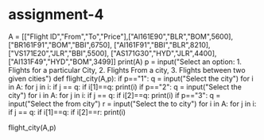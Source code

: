 # assignment-4
A = [["Flight ID","From","To","Price"],["Al161E90","BLR","BOM",5600],
    ["BR161F91","BOM","BBI",6750],
["Al161F91","BBI","BLR",8210],
["VS171E20","JLR","BBI",5500],
["AS171G30","HYD","JLR",4400],
["AI131F49","HYD","BOM",3499]]
print(A)
p = input("Select an option: 1. Flights for a particular City, 2. Flights From a city, 3. Flights between two given cities")
def flight_city(A,p):
    if p=="1":
        q = input("Select the city")
        for i in A:
            for j in i:
                if j == q:
                    if i[1]==q:
                        print(i)
    if p=="2":
        q = input("Select the city")
        for i in A:
            for j in i:
                if j == q:
                    if i[2]==q:
                        print(i)
    if p=="3":
        q = input("Select the from city")
        r = input("Select the to city")
        for i in A:
            for j in i:
                if j == q:
                    if i[1]==q:
                        if i[2]==r:
                            print(i)

flight_city(A,p)

